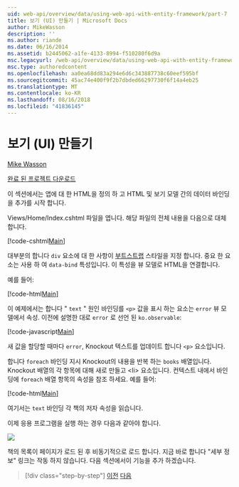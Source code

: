 ```yaml
---
uid: web-api/overview/data/using-web-api-with-entity-framework/part-7
title: 보기 (UI) 만들기 | Microsoft Docs
author: MikeWasson
description: ''
ms.author: riande
ms.date: 06/16/2014
ms.assetid: b2445062-a1fe-4133-8994-f510280f6d9a
msc.legacyurl: /web-api/overview/data/using-web-api-with-entity-framework/part-7
msc.type: authoredcontent
ms.openlocfilehash: aa0ea68dd83a294e6d6c343887738c60eef595bf
ms.sourcegitcommit: 45ac74e400f9f2b7dbded66297730f6f14a4eb25
ms.translationtype: MT
ms.contentlocale: ko-KR
ms.lasthandoff: 08/16/2018
ms.locfileid: "41836145"
---
```

<a name="create-the-view-ui"></a>보기 (UI) 만들기
====================
[Mike Wasson](https://github.com/MikeWasson)

[완료 된 프로젝트 다운로드](https://github.com/MikeWasson/BookService)

이 섹션에서는 앱에 대 한 HTML을 정의 하 고 HTML 및 보기 모델 간의 데이터 바인딩을 추가를 시작 합니다.

Views/Home/Index.cshtml 파일을 엽니다. 해당 파일의 전체 내용을 다음으로 대체 합니다.

[!code-cshtml[Main](part-7/samples/sample1.cshtml)]

대부분의 합니다 `div` 요소에 대 한 사항이 [부트스트랩](http://getbootstrap.com/) 스타일을 지정 합니다. 중요 한 요소는 사용 하 여 `data-bind` 특성입니다. 이 특성을 뷰 모델로 HTML을 연결합니다.

예를 들어:

[!code-html[Main](part-7/samples/sample2.html)]

이 예제에서는 합니다 &quot; `text` &quot; 원인 바인딩를 `<p>` 값을 표시 하는 요소는 `error` 뷰 모델에서 속성. 이전에 설명한 대로 `error` 로 선언 된 `ko.observable`:

[!code-javascript[Main](part-7/samples/sample3.js)]

새 값을 할당할 때마다 `error`, Knockout 텍스트를 업데이트 합니다 `<p>` 요소입니다.

합니다 `foreach` 바인딩 지시 Knockout의 내용을 반복 하는 `books` 배열입니다. Knockout 배열의 각 항목에 대해 새로 만들고 &lt;li&gt; 요소입니다. 컨텍스트 내에서 바인딩에 `foreach` 배열 항목의 속성을 참조 하세요. 예를 들어:

[!code-html[Main](part-7/samples/sample4.html)]

여기서는 `text` 바인딩 각 책의 저자 속성을 읽습니다.

이제 응용 프로그램을 실행 하는 경우 다음과 같아야 합니다.

![](part-7/_static/image1.png)

책의 목록이 페이지가 로드 된 후 비동기적으로 로드 합니다. 지금 바로 합니다 &quot;세부 정보&quot; 링크는 작동 하지 않습니다. 다음 섹션에서이 기능을 추가 하겠습니다.

> [!div class="step-by-step"]
> [이전](part-6.md)
> [다음](part-8.md)
